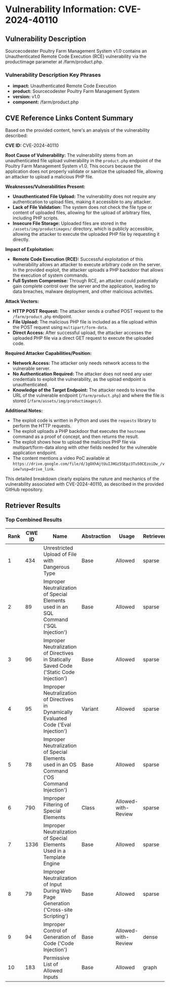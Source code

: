 # Vulnerability Information: CVE-2024-40110

## Vulnerability Description
Sourcecodester Poultry Farm Management System v1.0 contains an Unauthenticated Remote Code Execution (RCE) vulnerability via the productimage parameter at /farm/product.php.

### Vulnerability Description Key Phrases
- **impact:** Unauthenticated Remote Code Execution
- **product:** Sourcecodester Poultry Farm Management System
- **version:** v1.0
- **component:** /farm/product.php

## CVE Reference Links Content Summary
Based on the provided content, here's an analysis of the vulnerability described:

**CVE ID:** CVE-2024-40110

**Root Cause of Vulnerability:**
The vulnerability stems from an unauthenticated file upload vulnerability in the `product.php` endpoint of the Poultry Farm Management System v1.0. This occurs because the application does not properly validate or sanitize the uploaded file, allowing an attacker to upload a malicious PHP file.

**Weaknesses/Vulnerabilities Present:**
*   **Unauthenticated File Upload:** The vulnerability does not require any authentication to upload files, making it accessible to any attacker.
*   **Lack of File Validation:** The system does not check the file type or content of uploaded files, allowing for the upload of arbitrary files, including PHP scripts.
*   **Insecure File Storage:** Uploaded files are stored in the `/assets/img/productimages/` directory, which is publicly accessible, allowing the attacker to execute the uploaded PHP file by requesting it directly.

**Impact of Exploitation:**
*   **Remote Code Execution (RCE):** Successful exploitation of this vulnerability allows an attacker to execute arbitrary code on the server. In the provided exploit, the attacker uploads a PHP backdoor that allows the execution of system commands.
*   **Full System Compromise:** Through RCE, an attacker could potentially gain complete control over the server and the application, leading to data breaches, malware deployment, and other malicious activities.

**Attack Vectors:**
*   **HTTP POST Request:** The attacker sends a crafted POST request to the `/farm/product.php` endpoint.
*   **File Upload:** The malicious PHP file is included as a file upload within the POST request using `multipart/form-data`.
*   **Direct Access:** After successful upload, the attacker accesses the uploaded PHP file via a direct GET request to execute the uploaded code.

**Required Attacker Capabilities/Position:**
*   **Network Access:** The attacker only needs network access to the vulnerable server.
*   **No Authentication Required:** The attacker does not need any user credentials to exploit the vulnerability, as the upload endpoint is unauthenticated.
*   **Knowledge of the Target Endpoint:** The attacker needs to know the URL of the vulnerable endpoint (`/farm/product.php`) and where the file is stored (`/farm/assets/img/productimages/`).

**Additional Notes:**
*   The exploit code is written in Python and uses the `requests` library to perform the HTTP requests.
*   The exploit uploads a PHP backdoor that executes the `hostname` command as a proof of concept, and then returns the result.
*   The exploit shows how to upload the malicious PHP file via multipart/form-data along with other fields needed for the vulnerable application endpoint.
*   The content mentions a video PoC available at `https://drive.google.com/file/d/1gOXhAjtUuIJHGz5SEpz3Tu50CEzoiDw_/view?usp=drive_link`.

This detailed breakdown clearly explains the nature and mechanics of the vulnerability associated with CVE-2024-40110, as described in the provided GitHub repository.

## Retriever Results

### Top Combined Results

| Rank | CWE ID | Name | Abstraction | Usage  | Retrievers | Individual Scores |
|------|--------|------|-------------|-------|------------|-------------------|
| 1 | 434 | Unrestricted Upload of File with Dangerous Type | Base | Allowed | sparse | 0.040 |
| 2 | 89 | Improper Neutralization of Special Elements used in an SQL Command ('SQL Injection') | Base | Allowed | sparse | 0.039 |
| 3 | 96 | Improper Neutralization of Directives in Statically Saved Code ('Static Code Injection') | Base | Allowed | sparse | 0.037 |
| 4 | 95 | Improper Neutralization of Directives in Dynamically Evaluated Code ('Eval Injection') | Variant | Allowed | sparse | 0.034 |
| 5 | 78 | Improper Neutralization of Special Elements used in an OS Command ('OS Command Injection') | Base | Allowed | sparse | 0.034 |
| 6 | 790 | Improper Filtering of Special Elements | Class | Allowed-with-Review | sparse | 0.033 |
| 7 | 1336 | Improper Neutralization of Special Elements Used in a Template Engine | Base | Allowed | sparse | 0.033 |
| 8 | 79 | Improper Neutralization of Input During Web Page Generation ('Cross-site Scripting') | Base | Allowed | sparse | 0.032 |
| 9 | 94 | Improper Control of Generation of Code ('Code Injection') | Base | Allowed-with-Review | dense | 0.529 |
| 10 | 183 | Permissive List of Allowed Inputs | Base | Allowed | graph | 0.002 |


